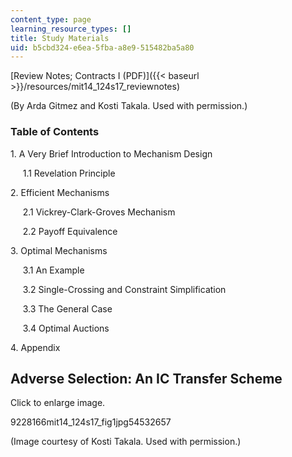 ```yaml
---
content_type: page
learning_resource_types: []
title: Study Materials
uid: b5cbd324-e6ea-5fba-a8e9-515482ba5a80
---
```


[Review Notes; Contracts I (PDF)]({{< baseurl >}}/resources/mit14_124s17_reviewnotes) 

(By Arda Gitmez and Kosti Takala. Used with permission.)

### Table of Contents

1\. A Very Brief Introduction to Mechanism Design

     1.1 Revelation Principle

2\. Efficient Mechanisms

     2.1 Vickrey-Clark-Groves Mechanism

     2.2 Payoff Equivalence

3\. Optimal Mechanisms

     3.1 An Example

     3.2 Single-Crossing and Constraint Simplification

     3.3 The General Case

     3.4 Optimal Auctions

4\. Appendix

Adverse Selection: An IC Transfer Scheme 
-----------------------------------------

Click to enlarge image. 

9228166mit14\_124s17\_fig1jpg54532657

(Image courtesy of Kosti Takala. Used with permission.)